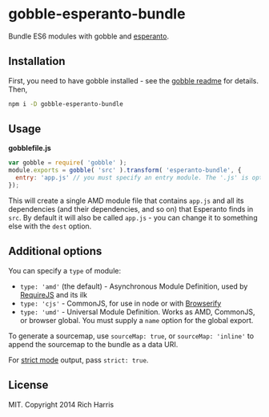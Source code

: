 # gobble-esperanto-bundle

Bundle ES6 modules with gobble and [esperanto](http://rich-harris.co.uk/esperanto).

## Installation

First, you need to have gobble installed - see the [gobble readme](https://github.com/gobblejs/gobble) for details. Then,

```bash
npm i -D gobble-esperanto-bundle
```

## Usage

**gobblefile.js**

```js
var gobble = require( 'gobble' );
module.exports = gobble( 'src' ).transform( 'esperanto-bundle', {
  entry: 'app.js' // you must specify an entry module. The '.js' is optional
});
```

This will create a single AMD module file that contains `app.js` and all its dependencies (and their dependencies, and so on) that Esperanto finds in `src`. By default it will also be called `app.js` - you can change it to something else with the `dest` option.

## Additional options

You can specify a `type` of module:

* `type: 'amd'` (the default) - Asynchronous Module Definition, used by [RequireJS](http://requirejs.org/) and its ilk
* `type: 'cjs'` - CommonJS, for use in node or with [Browserify](http://browserify.org/)
* `type: 'umd'` - Universal Module Definition. Works as AMD, CommonJS, or browser global. You must supply a `name` option for the global export.

To generate a sourcemap, use `sourceMap: true`, or `sourceMap: 'inline'` to append the sourcemap to the bundle as a data URI.

For [strict mode](https://github.com/Rich-Harris/esperanto/wiki/Strict-mode) output, pass `strict: true`.


## License

MIT. Copyright 2014 Rich Harris

